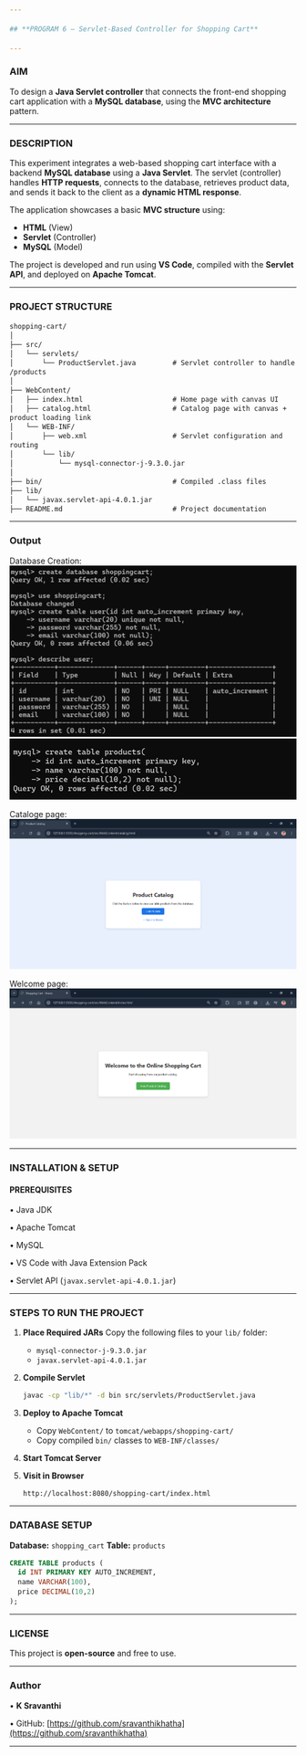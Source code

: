```yaml
---

## **PROGRAM 6 – Servlet-Based Controller for Shopping Cart**

---
```


### **AIM**

To design a **Java Servlet controller** that connects the front-end shopping cart application with a **MySQL database**, using the **MVC architecture** pattern.

---

### **DESCRIPTION**

This experiment integrates a web-based shopping cart interface with a backend **MySQL database** using a **Java Servlet**. The servlet (controller) handles **HTTP requests**, connects to the database, retrieves product data, and sends it back to the client as a **dynamic HTML response**.

The application showcases a basic **MVC structure** using:

* **HTML** (View)
* **Servlet** (Controller)
* **MySQL** (Model)

The project is developed and run using **VS Code**, compiled with the **Servlet API**, and deployed on **Apache Tomcat**.

---

### **PROJECT STRUCTURE**

```
shopping-cart/
│
├── src/
│   └── servlets/
│       └── ProductServlet.java         # Servlet controller to handle /products
│
├── WebContent/
│   ├── index.html                      # Home page with canvas UI
│   ├── catalog.html                    # Catalog page with canvas + product loading link
│   └── WEB-INF/
│       ├── web.xml                     # Servlet configuration and routing
│       └── lib/
│           └── mysql-connector-j-9.3.0.jar
│
├── bin/                                # Compiled .class files
├── lib/
│   └── javax.servlet-api-4.0.1.jar
├── README.md                           # Project documentation
```

---

### **Output**

Database Creation:
![Experiment-06_Servlet-Based-Controller](Output/1.png)
![Experiment-06_Servlet-Based-Controller](Output/2.png)

Cataloge page:
![Experiment-06_Servlet-Based-Controller](Output/catalog.png)

Welcome page:
![Experiment-06_Servlet-Based-Controller](Output/welcome.png)

---

### **INSTALLATION & SETUP**

#### **PREREQUISITES**

• Java JDK

• Apache Tomcat

• MySQL

• VS Code with Java Extension Pack

• Servlet API (`javax.servlet-api-4.0.1.jar`)

---

### **STEPS TO RUN THE PROJECT**

1. **Place Required JARs**
   Copy the following files to your `lib/` folder:

   * `mysql-connector-j-9.3.0.jar`
   * `javax.servlet-api-4.0.1.jar`

2. **Compile Servlet**

   ```bash
   javac -cp "lib/*" -d bin src/servlets/ProductServlet.java
   ```

3. **Deploy to Apache Tomcat**

   * Copy `WebContent/` to `tomcat/webapps/shopping-cart/`
   * Copy compiled `bin/` classes to `WEB-INF/classes/`

4. **Start Tomcat Server**

5. **Visit in Browser**

   ```
   http://localhost:8080/shopping-cart/index.html
   ```

---

### **DATABASE SETUP**

**Database:** `shopping_cart`
**Table:** `products`

```sql
CREATE TABLE products (
  id INT PRIMARY KEY AUTO_INCREMENT,
  name VARCHAR(100),
  price DECIMAL(10,2)
);

```

---

### **LICENSE**

This project is **open-source** and free to use.

---

### **Author**

• **K Sravanthi**

• GitHub: [https://github.com/sravanthikhatha](https://github.com/sravanthikhatha)

---
